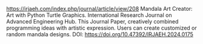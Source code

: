 https://irjaeh.com/index.php/journal/article/view/208
Mandala Art Creator: Art with Python Turtle Graphics.
International Research Journal on Advanced Engineering Hub.
This Journal Paper, creatively combined programming ideas with artistic expression. Users can create customized or random mandala designs.
DOI: https://doi.org/10.47392/IRJAEH.2024.0175
